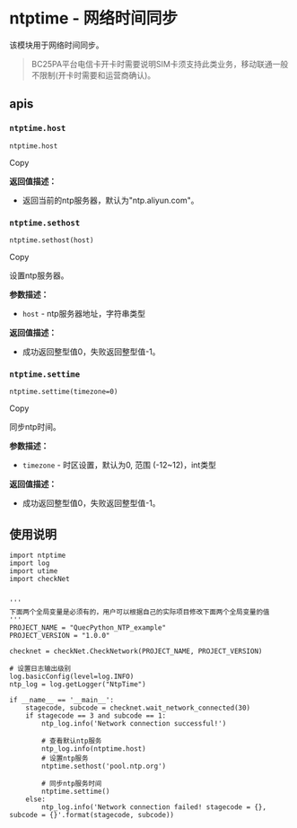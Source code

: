# ntptime - 网络时间同步



该模块用于网络时间同步。

> BC25PA平台电信卡开卡时需要说明SIM卡须支持此类业务，移动联通一般不限制(开卡时需要和运营商确认)。

## apis

### `ntptime.host`

```none
ntptime.host
```

Copy

**返回值描述：**

- 返回当前的ntp服务器，默认为"ntp.aliyun.com"。

### `ntptime.sethost`

```none
ntptime.sethost(host)
```

Copy

设置ntp服务器。

**参数描述：**

- `host` - ntp服务器地址，字符串类型

**返回值描述：**

- 成功返回整型值0，失败返回整型值-1。

### `ntptime.settime`

```none
ntptime.settime(timezone=0)
```

Copy

同步ntp时间。

**参数描述：**

- `timezone` - 时区设置，默认为0, 范围 (-12~12)，int类型

**返回值描述：**

- 成功返回整型值0，失败返回整型值-1。



## **使用说明**

```none
import ntptime
import log
import utime
import checkNet


'''
下面两个全局变量是必须有的，用户可以根据自己的实际项目修改下面两个全局变量的值
'''
PROJECT_NAME = "QuecPython_NTP_example"
PROJECT_VERSION = "1.0.0"

checknet = checkNet.CheckNetwork(PROJECT_NAME, PROJECT_VERSION)

# 设置日志输出级别
log.basicConfig(level=log.INFO)
ntp_log = log.getLogger("NtpTime")

if __name__ == '__main__':
    stagecode, subcode = checknet.wait_network_connected(30)
    if stagecode == 3 and subcode == 1:
        ntp_log.info('Network connection successful!')

        # 查看默认ntp服务
        ntp_log.info(ntptime.host)
        # 设置ntp服务
        ntptime.sethost('pool.ntp.org')

        # 同步ntp服务时间
        ntptime.settime()
    else:
        ntp_log.info('Network connection failed! stagecode = {}, subcode = {}'.format(stagecode, subcode))
```